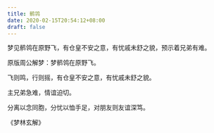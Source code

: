 ```yaml
---
title: 鹡鸰
date: 2020-02-15T20:54:12+08:00
draft: false
---
```


梦见鹡鸰在原野飞，有仓皇不安之意，有忧戚未舒之貌，预示着兄弟有难。

原版周公解梦：梦鹡鸰在原野飞。

飞则鸣，行则摇，有仓皇不安之意，有忧戚未舒之貌。

主兄弟急难，情谊迫切。

分离以念同胞，分忧以恤手足，对朋友则友谊深笃。

《梦林玄解》
